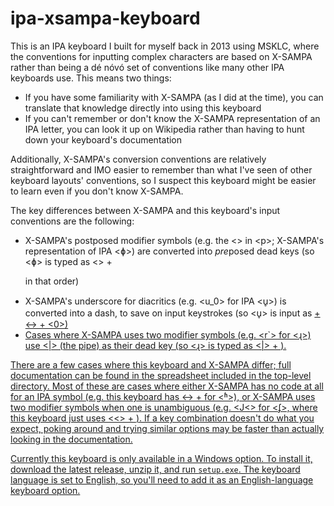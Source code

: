 # ipa-xsampa-keyboard

This is an IPA keyboard I built for myself back in 2013 using MSKLC, where the conventions for inputting complex characters are based on X-SAMPA rather than being a dé nóvó set of conventions like many other IPA keyboards use. This means two things:

- If you have some familiarity with X-SAMPA (as I did at the time), you can translate that knowledge directly into using this keyboard
- If you can't remember or don't know the X-SAMPA representation of an IPA letter, you can look it up on Wikipedia rather than having to hunt down your keyboard's documentation

Additionally, X-SAMPA's conversion conventions are relatively straightforward and IMO easier to remember than what I've seen of other keyboard layouts' conventions, so I suspect this keyboard might be easier to learn even if you don't know X-SAMPA.

The key differences between X-SAMPA and this keyboard's input conventions are the following:

- X-SAMPA's postposed modifier symbols (e.g. the <\> in <p\>; X-SAMPA's representation of IPA <ɸ>) are converted into *pre*posed dead keys (so <ɸ> is typed as <\> + <p> in that order)
- X-SAMPA's underscore for diacritics (e.g. <u_0> for IPA <u̥>) is converted into a dash, to save on input keystrokes (so <u̥> is input as <u> + <-> + <0>)
- Cases where X-SAMPA uses two modifier symbols (e.g. <r\`> for <ɻ>) use <|> (the pipe) as their dead key (so <ɻ> is typed as <|> + <r>).

There are a few cases where this keyboard and X-SAMPA differ; full documentation can be found in the spreadsheet included in the top-level directory. Most of these are cases where either X-SAMPA has no code at all for an IPA symbol (e.g. this keyboard has <-> + <g> for <ʱ>), or X-SAMPA uses two modifier symbols when one is unambiguous (e.g. <J\<> for <ʄ>, where this keyboard just uses <<> + <J>). If a key combination doesn't do what you expect, poking around and trying similar options may be faster than actually looking in the documentation.

Currently this keyboard is only available in a Windows option. To install it, download the latest release, unzip it, and run `setup.exe`. The keyboard language is set to English, so you'll need to add it as an English-language keyboard option.
